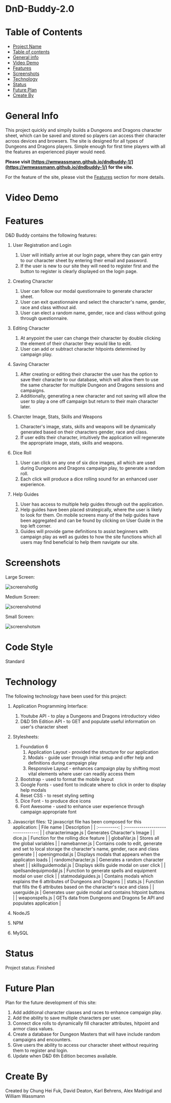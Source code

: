 # DnD-Buddy-2.0

# Table of Contents
- [Project Name](#DnD-Buddy-2.0)
- [Table of contents](#table-of-contents)
- [General info](#general-info)
- [Video Demo](#video-demo)
- [Features](#features)
- [Screenshots](#screenshots)
- [Technology](#technology)
- [Status](#status)
- [Future Plan](#future-plan)
- [Create By](#create-by)

# General Info
This project quickly and simpily builds a Dungeons and Dragons character sheet, which can be saved and stored so players can access their character across devices and browsers.  The site is designed for all types of Dungeons and Dragons players.  Simple enough for first time players with all the features an experienced player would need.

**Please visit [https://wmwassmann.github.io/dndbuddy-1/](https://wmwassmann.github.io/dndbuddy-1/) for the site.**

For the feature of the site, please visit the [Features](#features) section for more details.

# Video Demo

# Features
D&D Buddy contains the following features:

1. User Registration and Login
    1. User will initially arrive at our login page, where they can gain entry to our character sheet by entering their email and password. 
    2. If the user is new to our site they will need to register first and the button to register is clearly displayed on the login page.

2. Creating Character
    1. User can follow our modal questionnaire to generate character sheet.
    2. User can exit questionnaire and select the character's name, gender, race and class without aid.
    3. User can elect a random name, gender, race and class without going through questionnaire.

3. Editing Character
    1. At anypoint the user can change their character by double clicking the element of their character they would like to edit.
    2. User can add or subtract character hitpoints determined by campaign play.

4. Saving Character
    1. After creating or editing their character the user has the option to save their character to our database, which will allow them to use the same character for multiple Dungeon and Dragons sessions and campaigns.
    2. Additionally, generating a new character and not saving will allow the user to play a one off campaign but return to their main character later.

3. Charcter Image, Stats, Skills and Weapons
    1. Character's image, stats, skills and weapons will be dynamically generated based on their characters gender, race and class.
    2. If user edits their character, intuitively the application will regenerate the appropriate image, stats, skills and weapons.

4. Dice Roll
    1. User can click on any one of six dice images, all which are used during Dungeons and Dragons campaign play, to generate a random roll.
    2. Each click will produce a dice rolling sound for an enhanced user experience.

5. Help Guides
    1. User has access to multiple help guides through out the application.
    2. Help guides have been placed strategically, where the user is likely to look for them. On mobile screens many of the help guides have been aggregated and can be found by clicking on User Guide in the top left corner.
    3. Guides will provide game definitions to assist beginners with campaign play as well as guides to how the site functions which all users may find beneficial to help them navigate our site.

# Screenshots
Large Screen:

![screenshotlg](assets/front-end-images/screenshot_large.PNG?raw=true)

Medium Screen:

![screenshotmd](assets/front-end-images/screenshot_medium.PNG?raw=true)

Small Screen:

![screenshotsm](assets/front-end-images/screenshot_small.PNG?raw=true)

# Code Style
Standard

# Technology
The following technology have been used for this project:

1. Application Programming Interface:
    1. Youtube API - to play a Dungeons and Dragons introductory video
    2. D&D 5th Edition API - to GET and populate useful information on user's character sheet
   
2. Stylesheets:
    1. Foundation 6
        1. Application Layout - provided the structure for our application
        2. Modals - guide user through initial setup and offer help and definitions during campaign play
        3. Responsive Layout - enhances campaign play by shifting most vital elements where user can readily access them
    2. Bootstrap - used to format the mobile layout
    2. Google Fonts - used font to indicate where to click in order to display help modals 
    3. Reset CSS - to reset styling setting
    4. Dice Font - to produce dice icons
    5. Font Awesome - used to enhance user experience through campaign appropriate font

3. Javascript files:
12 javascript file has been composed for this application:
    | File name  |               Description               |
    | :----------: | :--------------------------------: |
    |  characterimage.js    |  Generates Character's Image  |
    |  dice.js  |  Function for the rolling dice feature  |
    |  globalVar.js  |  Stores all the global variables  |
    |  namebanner.js  |  Contains code to edit, generate and set to local storage the character's name, gender, race and class generate  |
    |  openingmodal.js  |   Displays modals that appears when the applicaton loads  |
    |  randomcharacter.js   |  Generates a random character sheet  |
    |  skillsguidemodal.js   |  Displays skills guide modal on user click  |
    |  spellsandequipmodal.js   |  Function to generate spells and equipment modal on user click  |
    |  statmodalguides.js   |  Contains modals which explains the 6 attributes of Dungeons and Dragons  |
    |  stats.js  |  Function that fills the 6 attributes based on the character's race and class  |
    |  userguide.js  |  Generates user guide modal and contains hitpoint buttons  |
    |  weaponspells.js  |  GETs data from Dungeons and Dragons 5e API and populates application  |

4. NodeJS

5. NPM

6. MySQL


# Status
Project status: Finished

# Future Plan

Plan for the future development of this site:
1. Add additional character classes and races to enhance campaign play.
2. Add the ability to save multiple characters per user.
3. Connect dice rolls to dynamically fill character attributes, hitpoint and armor class values.
4. Create a database for Dungeon Masters that will have include random campaigns and encounters.
5. Give users the ability to access our character sheet without requiring them to register and login.
6. Update when D&D 6th Edition becomes available.

# Create By
Created by Chung Hei Fuk, David Deaton, Karl Behrens, Alex Madrigal and William Wassmann
